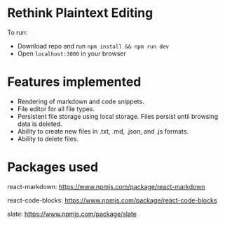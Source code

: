 # Rethink Plaintext Editing

To run:

- Download repo and run `npm install && npm run dev`
- Open `localhost:3000` in your browser

# Features implemented

- Rendering of markdown and code snippets.
- File editor for all file types.
- Persistent file storage using local storage. Files persist until browsing data is deleted.
- Ability to create new files in .txt, .md, .json, and .js formats.
- Ability to delete files.

# Packages used

react-markdown:
https://www.npmjs.com/package/react-markdown

react-code-blocks:
https://www.npmjs.com/package/react-code-blocks

slate:
https://www.npmjs.com/package/slate
